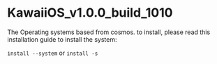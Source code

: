 # KawaiiOS_v1.0.0_build_1010
The Operating systems based from cosmos.
to install, please read this installation guide to install the system:


```install --system```
or 
```install -s```
